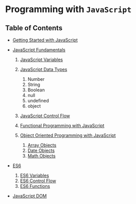 # Programming with `JavaScript`

## Table of Contents
- [Getting Started with JavaScript](https://github.com/nyangweso-rodgers/JavaScript_Projects/tree/main/Getting-Started-with-JavaScript)

- [JavaScript Fundamentals](https://github.com/nyangweso-rodgers/JavaScript_Projects/tree/main/JavaScript_Fundamentals)
     1. [JavaScript Variables](https://github.com/nyangweso-rodgers/Programming-with-JavaScript/tree/main/JavaScript-Fundamentals/JavaScript-Variables)
     2. [JavaScript Data Types](https://github.com/nyangweso-rodgers/Programming-with-JavaScript/tree/main/JavaScript-Fundamentals/JavaScript-Data-Types)
        1. Number
        2. String
        3. Boolean
        4. null
        5. undefined
        6. object

     3. [JavaScript Control Flow]()
     4. [Functional Programming with JavaScript](https://github.com/nyangweso-rodgers/Programming-with-JavaScript/tree/main/JavaScript-Fundamentals/Functional-Programming-in-JS)
     5. [Object Oriented Programming with JavaScript](https://github.com/nyangweso-rodgers/Programming-with-JavaScript/tree/main/JavaScript-Fundamentals/OOP)
        1. [Array Objects](https://github.com/nyangweso-rodgers/Programming-with-JavaScript/tree/main/JavaScript-Fundamentals/OOP/Array-Objects)
        2. [Date Objects](https://github.com/nyangweso-rodgers/Programming-with-JavaScript/tree/main/JavaScript-Fundamentals/OOP/Date-Objects)
        3. [Math Objects](https://github.com/nyangweso-rodgers/Programming-with-JavaScript/tree/main/JavaScript-Fundamentals/OOP/Math-Objects)

- [ES6](https://github.com/nyangweso-rodgers/Programming-with-JavaScript/tree/main/ES6-Fundamentals)
   1. [ES6 Variables](https://github.com/nyangweso-rodgers/Programming-with-JavaScript/tree/main/ES6-Fundamentals/ES6-Variables)
   2. [ES6 Control Flow](https://github.com/nyangweso-rodgers/Programming-with-JavaScript/tree/main/ES6-Fundamentals/ES6-Control-Flow)
   3. [ES6 Functions](https://github.com/nyangweso-rodgers/Programming-with-JavaScript/tree/main/ES6-Fundamentals/ES6-Functions)

- [JavaScript DOM](https://github.com/nyangweso-rodgers/Programming-with-JavaScript/tree/main/JavaScript-DOM)
